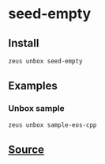 
seed-empty
====================














## Install
```bash
zeus unbox seed-empty
```
## Examples
### Unbox sample 
```bash
zeus unbox sample-eos-cpp
```











## [Source](https://github.com/liquidapps-io/zeus-sdk/tree/master/boxes/groups/seeds/seed-empty)
